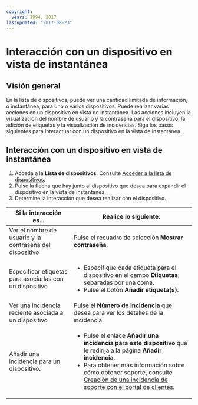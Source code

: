 ```yaml
---
copyright:
  years: 1994, 2017
lastupdated: "2017-08-23"
---
```


# Interacción con un dispositivo en vista de instantánea

## Visión general

En la lista de dispositivos, puede ver una cantidad limitada de información, o instantánea, para uno o varios dispositivos. Puede realizar varias acciones en un dispositivo en vista de instantánea. Las acciones incluyen la visualización del nombre de usuario y la contraseña para el dispositivo, la adición de etiquetas y la visualización de incidencias. Siga los pasos siguientes para interactuar con un dispositivo en la vista de instantánea.

## Interacción con un dispositivo en vista de instantánea

1. Acceda a la **Lista de dispositivos**. Consulte [Acceder a la lista de dispositivos](vsi_managing.html).
2. Pulse la flecha que hay junto al dispositivo que desea para expandir el dispositivo en la vista de instantánea.
3. Determine la interacción que desea realizar con el dispositivo.

|Si la interacción es...|Realice lo siguiente:|
|---|---|
|Ver el nombre de usuario y la contraseña del dispositivo|Pulse el recuadro de selección **Mostrar contraseña**.|
|Especificar etiquetas para asociarlas con un dispositivo|<ul><li>Especifique cada etiqueta para el dispositivo en el campo **Etiquetas**, separadas por una coma.</li><li>Pulse el botón **Añadir etiqueta(s)**.</li></ul>|
|Ver una incidencia reciente asociada a un dispositivo|Pulse el **Número de incidencia** que desea para ver los detalles de la incidencia.|
|Añadir una incidencia para un dispositivo.|<ul><li>Pulse el enlace **Añadir una incidencia para este dispositivo** que le redirija a la página **Añadir incidencia**.</li><li>Para obtener más información sobre cómo obtener soporte, consulte [Creación de una incidencia de soporte con el portal de clientes](/docs/customer-portal/cpsupport.html).</li></ul>|
